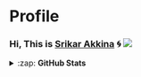 # Profile
### Hi, This is [Srikar Akkina](https://akkinasrikar.github.io) 🌀 ![](https://komarev.com/ghpvc/?username=akkinasrikar&label=Views)
<details>
  <summary>:zap:  <b>GitHub Stats</b></summary>
  <br>

  [![Srikar github stats](https://github-readme-stats.vercel.app/api?username=akkinasrikar&show_icons=true&theme=radical)](https://github.com/akkinasrikar/github-readme-stats)

  [![Top Langs](https://github-readme-stats.vercel.app/api/top-langs/?username=akkinasrikar&theme=radical)](https://github.com/akkinasrikar/github-readme-stats)

</details>
